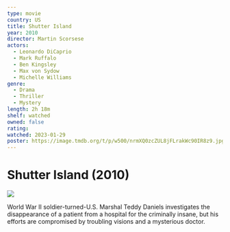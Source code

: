 ```yaml
---
type: movie
country: US
title: Shutter Island
year: 2010
director: Martin Scorsese
actors:
  - Leonardo DiCaprio
  - Mark Ruffalo
  - Ben Kingsley
  - Max von Sydow
  - Michelle Williams
genre:
  - Drama
  - Thriller
  - Mystery
length: 2h 18m
shelf: watched
owned: false
rating:
watched: 2023-01-29
poster: https://image.tmdb.org/t/p/w500/nrmXQ0zcZUL8jFLrakWc90IR8z9.jpg
---
```


# Shutter Island (2010)

![](https://image.tmdb.org/t/p/w500/nrmXQ0zcZUL8jFLrakWc90IR8z9.jpg)

World War II soldier-turned-U.S. Marshal Teddy Daniels investigates the disappearance of a patient from a hospital for the criminally insane, but his efforts are compromised by troubling visions and a mysterious doctor.